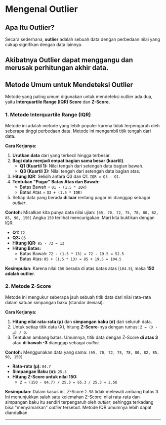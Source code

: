 # Mengenal Outlier

## Apa Itu Outlier?

Secara sederhana, **outlier** adalah sebuah data dengan perbedaan nilai yang cukup signifikan dengan data lainnya.

Akibatnya **Outlier** dapat menggangu dan merusak perhitungan akhir data.
---

## Metode Umum untuk Mendeteksi Outlier

Metode yang paling umum digunakan untuk mendeteksi outlier ada dua, yaitu **Interquartile Range (IQR) Score** dan **Z-Score**.

### 1. Metode Interquartile Range (IQR)

Metode ini adalah metode yang lebih populer karena tidak terpengaruh oleh seberapa tinggi perbedaan data. Metode ini mengambil titik tengah dari data.

**Cara Kerjanya:**
1.  **Urutkan data** dari yang terkecil hingga terbesar.
2.  **Bagi data menjadi empat bagian sama besar (kuartil)**.
    * **Q1 (Kuartil 1):** Nilai tengah dari setengah data bagian bawah.
    * **Q3 (Kuartil 3):** Nilai tengah dari setengah data bagian atas.
3.  **Hitung IQR:** Selisih antara Q3 dan Q1. `IQR = Q3 - Q1`.
4.  **Tentukan "Pagar" Batas Atas dan Bawah:**
    * Batas Bawah = `Q1 - (1.5 * IQR)`
    * Batas Atas = `Q3 + (1.5 * IQR)`
5.  Setiap data yang berada **di luar** rentang pagar ini dianggap sebagai *outlier*.

**Contoh:**
Misalkan kita punya data nilai ujian: `[65, 70, 72, 75, 78, 80, 82, 85, 90, 150]`
Angka `150` terlihat mencurigakan. Mari kita buktikan dengan IQR.

* **Q1:** `72`
* **Q3:** `85`
* **Hitung IQR:** `85 - 72 = 13`
* **Hitung Batas:**
    * Batas Bawah: `72 - (1.5 * 13) = 72 - 19.5 = 52.5`
    * Batas Atas: `85 + (1.5 * 13) = 85 + 19.5 = 104.5`

**Kesimpulan:** Karena nilai `150` berada di atas batas atas (`104.5`), maka **150 adalah outlier**.

### 2. Metode Z-Score

Metode ini mengukur seberapa jauh sebuah titik data dari nilai rata-rata dalam satuan simpangan baku (standar deviasi).

**Cara Kerjanya:**
1.  **Hitung nilai rata-rata (μ)** dan **simpangan baku (σ)** dari seluruh data.
2.  Untuk setiap titik data (X), hitung **Z-Score**-nya dengan rumus: `Z = (X - μ) / σ`.
3.  Tentukan ambang batas. Umumnya, titik data dengan Z-Score **di atas 3** atau **di bawah -3** dianggap sebagai *outlier*.

**Contoh:**
Menggunakan data yang sama: `[65, 70, 72, 75, 78, 80, 82, 85, 90, 150]`

* **Rata-rata (μ):** `84.7`
* **Simpangan Baku (σ):** `25.3`
* **Hitung Z-Score untuk nilai 150:**
    * `Z = (150 - 84.7) / 25.3 = 65.3 / 25.3 ≈ 2.58`

**Kesimpulan:** Dalam kasus ini, Z-Score `2.58` tidak melewati ambang batas 3. Ini menunjukkan salah satu kelemahan Z-Score: nilai rata-rata dan simpangan baku itu sendiri terpengaruh oleh *outlier*, sehingga terkadang bisa "menyamarkan" *outlier* tersebut. Metode IQR umumnya lebih dapat diandalkan.

---
